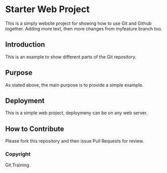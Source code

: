 # Starter Web Project

This is a simply website project for showing how to use Git and Github together. Adding more text, then more changes from myfeature branch too. 

## Introduction

This is an example to show different parts of the Git repository. 

## Purpose 

As stated above, the main purpose is to provide a simple example. 

## Deployment

This is a simple web project, deploymeny can be on any web server. 

## How to Contribute 

Please fork this repository and then issue Pull Requests for review.

### Copyright 
Git.Training.
